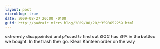 ```yaml
---
layout: post
microblog: true
date: 2009-08-27 20:00 -0400
guid: http://padraic.micro.blog/2009/08/28/t3593652259.html
---
```

extremely disappointed and p*ssed to find out SIGG has BPA in the bottles we bought. In the trash they go. Klean Kanteen order on the way

